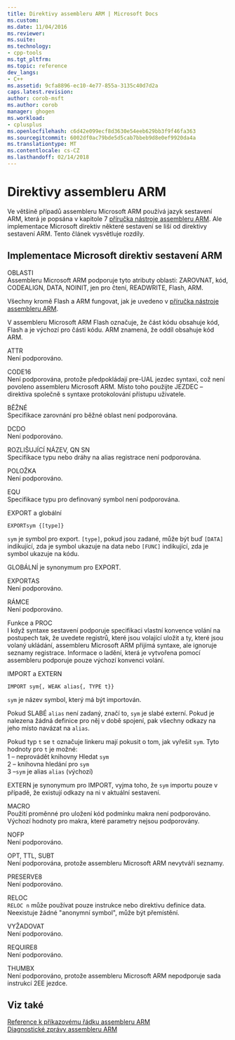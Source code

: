 ```yaml
---
title: Direktivy assembleru ARM | Microsoft Docs
ms.custom: 
ms.date: 11/04/2016
ms.reviewer: 
ms.suite: 
ms.technology:
- cpp-tools
ms.tgt_pltfrm: 
ms.topic: reference
dev_langs:
- C++
ms.assetid: 9cfa8896-ec10-4e77-855a-3135c40d7d2a
caps.latest.revision: 
author: corob-msft
ms.author: corob
manager: ghogen
ms.workload:
- cplusplus
ms.openlocfilehash: c6d42e099ecf8d3630e54eeb629bb3f9f46fa363
ms.sourcegitcommit: 6002df0ac79bde5d5cab7bbeb9d8e0ef9920da4a
ms.translationtype: MT
ms.contentlocale: cs-CZ
ms.lasthandoff: 02/14/2018
---
```

# <a name="arm-assembler-directives"></a>Direktivy assembleru ARM
Ve většině případů assembleru Microsoft ARM používá jazyk sestavení ARM, která je popsána v kapitole 7 [příručka nástroje assembleru ARM](http://go.microsoft.com/fwlink/p/?linkid=246102). Ale implementace Microsoft direktiv některé sestavení se liší od direktivy sestavení ARM. Tento článek vysvětluje rozdíly.  
  
## <a name="microsoft-implementations-of-arm-assembly-directives"></a>Implementace Microsoft direktiv sestavení ARM  
 OBLASTI  
 Assembleru Microsoft ARM podporuje tyto atributy oblasti: ZAROVNAT, kód, CODEALIGN, DATA, NOINIT, jen pro čtení, READWRITE, Flash, ARM.  
  
 Všechny kromě Flash a ARM fungovat, jak je uvedeno v [příručka nástroje assembleru ARM](http://go.microsoft.com/fwlink/p/?linkid=246102).  
  
 V assembleru Microsoft ARM Flash označuje, že část kódu obsahuje kód, Flash a je výchozí pro části kódu.  ARM znamená, že oddíl obsahuje kód ARM.  
  
 ATTR  
 Není podporováno.  
  
 CODE16  
 Není podporována, protože předpokládají pre-UAL jezdec syntaxi, což není povoleno assembleru Microsoft ARM.  Místo toho použijte JEZDEC – direktiva společně s syntaxe protokolování přístupu uživatele.  
  
 BĚŽNÉ  
 Specifikace zarovnání pro běžné oblast není podporována.  
  
 DCDO  
 Není podporováno.  
  
 ROZLIŠUJÍCÍ NÁZEV, QN SN  
 Specifikace typu nebo dráhy na alias registrace není podporována.  
  
 POLOŽKA  
 Není podporováno.  
  
 EQU  
 Specifikace typu pro definovaný symbol není podporována.  
  
 EXPORT a globální  
 ```  
EXPORTsym {[type]}  
```  
  
 `sym` je symbol pro export.  `[type]`, pokud jsou zadané, může být buď `[DATA]` indikující, zda je symbol ukazuje na data nebo `[FUNC]` indikující, zda je symbol ukazuje na kódu.  
  
 GLOBÁLNÍ je synonymum pro EXPORT.  
  
 EXPORTAS  
 Není podporováno.  
  
 RÁMCE  
 Není podporováno.  
  
 Funkce a PROC  
 I když syntaxe sestavení podporuje specifikaci vlastní konvence volání na postupech tak, že uvedete registrů, které jsou volající uložit a ty, které jsou volaný ukládání, assembleru Microsoft ARM přijímá syntaxe, ale ignoruje seznamy registrace.  Informace o ladění, která je vytvořena pomocí assembleru podporuje pouze výchozí konvenci volání.  
  
 IMPORT a EXTERN  
 ```  
IMPORT sym{, WEAK alias{, TYPE t}}  
```  
  
 `sym` je název symbol, který má být importován.  
  
 Pokud SLABÉ `alias` není zadaný, značí to, `sym` je slabé externí. Pokud je nalezena žádná definice pro něj v době spojení, pak všechny odkazy na jeho místo navázat na `alias`.  
  
 Pokud typ `t` se `t` označuje linkeru mají pokusit o tom, jak vyřešit `sym`.  Tyto hodnoty pro `t` je možné:   
1 – neprovádět knihovny Hledat `sym`  
2 – knihovna hledání pro `sym`  
3 –`sym` je alias `alias` (výchozí)  
  
 EXTERN je synonymum pro IMPORT, vyjma toho, že `sym` importu pouze v případě, že existují odkazy na ni v aktuální sestavení.  
  
 MACRO  
 Použití proměnné pro uložení kód podmínku makra není podporováno. Výchozí hodnoty pro makra, které parametry nejsou podporovány.  
  
 NOFP  
 Není podporováno.  
  
 OPT, TTL, SUBT  
 Není podporována, protože assembleru Microsoft ARM nevytváří seznamy.  
  
 PRESERVE8  
 Není podporováno.  
  
 RELOC  
 `RELOC n` může používat pouze instrukce nebo direktivu definice data. Neexistuje žádné "anonymní symbol", může být přemístění.  
  
 VYŽADOVAT  
 Není podporováno.  
  
 REQUIRE8  
 Není podporováno.  
  
 THUMBX  
 Není podporováno, protože assembleru Microsoft ARM nepodporuje sada instrukcí 2EE jezdce.  
  
## <a name="see-also"></a>Viz také  
 [Reference k příkazovému řádku assembleru ARM](../../assembler/arm/arm-assembler-command-line-reference.md)   
 [Diagnostické zprávy assembleru ARM](../../assembler/arm/arm-assembler-diagnostic-messages.md)